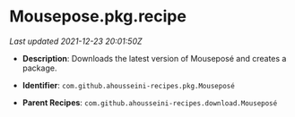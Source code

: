 # Mousepose.pkg.recipe

_Last updated 2021-12-23 20:01:50Z_

- **Description**: Downloads the latest version of Mouseposé and creates a package.

- **Identifier**: `com.github.ahousseini-recipes.pkg.Mouseposé`

- **Parent Recipes**: `com.github.ahousseini-recipes.download.Mouseposé`

